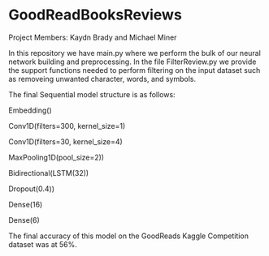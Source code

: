 # GoodReadBooksReviews
Project Members: Kaydn Brady and Michael Miner

In this repository we have main.py where we perform the bulk of our neural network building and preprocessing. In the file FilterReview.py we provide the support functions needed to perform filtering on the input dataset such as removeing unwanted character, words, and symbols.

The final Sequential model structure is as follows:

Embedding()

Conv1D(filters=300, kernel_size=1)

Conv1D(filters=30, kernel_size=4)

MaxPooling1D(pool_size=2))

Bidirectional(LSTM(32))

Dropout(0.4))

Dense(16)

Dense(6)

The final accuracy of this model on the GoodReads Kaggle Competition dataset was at 56%.
